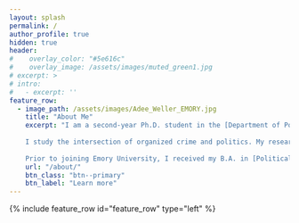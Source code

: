 ```yaml
---
layout: splash
permalink: /
author_profile: true
hidden: true
header:
#    overlay_color: "#5e616c"
#    overlay_image: /assets/images/muted_green1.jpg
# excerpt: >
# intro: 
#   - excerpt: ''
feature_row:
  - image_path: /assets/images/Adee_Weller_EMORY.jpg
    title: "About Me"
    excerpt: "I am a second-year Ph.D. student in the [Department of Political Science](http://polisci.emory.edu/home/index.html) at [Emory University](https://www.emory.edu/home/index.html). <br />  <br />
    
    I study the intersection of organized crime and politics. My research interests include the interactions between criminal actors, criminal governance, and the impacts of crime on local politics. In my research, I combine causal inference and formal modeling with qualitative and quantitative methods. <br /> <br />
    
    Prior to joining Emory University, I received my B.A. in [Political Science](https://politicalscience.unca.edu/) from the [University of North Carolina Asheville](https://www.unca.edu/) in 2020, where I was nominated for NCAA Woman of the Year as a member of the swim team."
    url: "/about/"
    btn_class: "btn--primary"
    btn_label: "Learn more"     
---
```



<!-- {% include feature_row id="intro" type="center" %} -->

{% include feature_row id="feature_row" type="left" %}